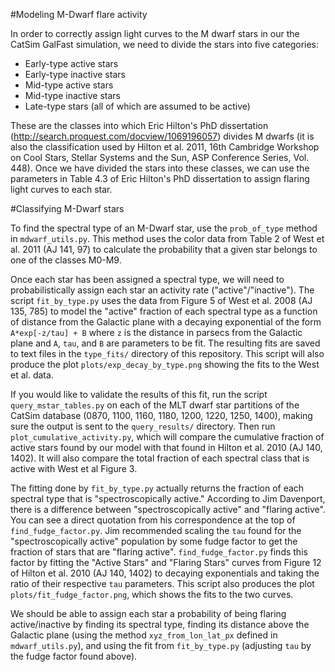 #Modeling M-Dwarf flare activity

In order to correctly assign light curves to the M dwarf stars in our the CatSim
GalFast simulation, we need to divide the stars into five categories:

- Early-type active stars
- Early-type inactive stars
- Mid-type active stars
- Mid-type inactive stars
- Late-type stars (all of which are assumed to be active)

These are the classes into which Eric Hilton's PhD dissertation
(http://search.proquest.com/docview/1069196057) divides
M dwarfs (it is also the classification used by Hilton et al. 2011, 16th
Cambridge Workshop on Cool Stars, Stellar Systems and the Sun, ASP
Conference Series, Vol. 448).  Once we have divided the stars into these
classes, we can use the parameters in Table 4.3 of Eric Hilton's PhD
dissertation to assign flaring light curves to each star.

#Classifying M-Dwarf stars

To find the spectral type of an M-Dwarf star, use the `prob_of_type`
method in `mdwarf_utils.py`.  This method uses the color data from
Table 2 of West et al. 2011 (AJ 141, 97) to calculate the probability
that a given star belongs to one of the classes M0-M9.

Once each star has been assigned a spectral type, we will need to
probabilistically assign each star an activity rate ("active"/"inactive").
The script `fit_by_type.py` uses the data from Figure 5 of West et al. 2008
(AJ 135, 785) to model the "active" fraction of each spectral type as a
function of distance from the Galactic plane with a decaying exponential
of the form `A*exp[-z/tau] + B` where `z` is the distance in parsecs from the
Galactic plane and `A`, `tau`, and `B` are parameters to be fit.  The resulting
fits are saved to text files in the `type_fits/` directory of this repository.
This script will also produce the plot `plots/exp_decay_by_type.png` showing the
fits to the West et al. data.

If you would like to validate the results of this fit, run the script
`query_mstar_tables.py` on each of the MLT dwarf star partitions of the CatSim
database (0870, 1100, 1160, 1180, 1200, 1220, 1250, 1400), making sure the
output is sent to the `query_results/` directory.  Then run
`plot_cumulative_activity.py`, which will compare the cumulative fraction of
active stars found by our model with that found in Hilton et al. 2010 (AJ 140,
1402).  It will also compare the total fraction of each spectral class that is
active with West et al Figure 3.

The fitting done by `fit_by_type.py` actually returns the fraction of each
spectral type that is "spectroscopically active."  According to Jim Davenport,
there is a difference between "spectroscopically active" and "flaring active".
You can see a direct quotation from his correspondence at the top of
`find_fudge_factor.py`.  Jim recommended scaling the `tau` found for the
"spectroscopically active" population by some fudge factor to get the fraction
of stars that are "flaring active".  `find_fudge_factor.py` finds this factor by
fitting the "Active Stars" and "Flaring Stars" curves from Figure 12 of Hilton
et al. 2010 (AJ 140, 1402) to decaying exponentials and taking the ratio of
their respective `tau` parameters.  This script also produces the plot
`plots/fit_fudge_factor.png`, which shows the fits to the two curves.

We should be able to assign each star a probability of being flaring
active/inactive by finding its spectral type, finding its distance above the
Galactic plane (using the method `xyz_from_lon_lat_px` defined in
`mdwarf_utils.py`), and using the fit from `fit_by_type.py` (adjusting `tau` by
the fudge factor found above).
